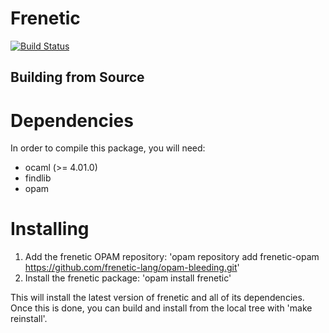 Frenetic
========

[![Build Status](https://travis-ci.org/frenetic-lang/frenetic.png)](https://travis-ci.org/frenetic-lang/frenetic)

Building from Source
--------------------

Dependencies
============

In order to compile this package, you will need:
* ocaml (>= 4.01.0)
* findlib
* opam

Installing
============

1. Add the frenetic OPAM repository: 'opam repository add frenetic-opam https://github.com/frenetic-lang/opam-bleeding.git'
2. Install the frenetic package: 'opam install frenetic'

This will install the latest version of frenetic and all of its dependencies. Once this is done, you can build and install from the local tree with 'make reinstall'.